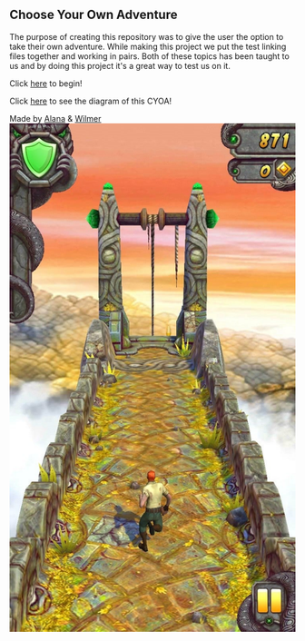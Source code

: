 ## Choose Your Own Adventure

The purpose of creating this repository was to give the user the option to take their own adventure. While making this project we put the test linking files together and working in pairs. Both of these topics has been taught to us and by doing this project it's a great way to test us on it.

Click [here](run.md) to begin!

Click [here](https://docs.google.com/drawings/d/1ciBrzbwkNJ26UTMOrD1zgs4Kxy-peGJZXDB3_mXFsK4/edit?usp=sharing) to see the diagram of this CYOA!

Made by [Alana](https://github.com/AlanananL7377) & [Wilmer](https://github.com/WilmerU7899)
![run](images/temple-run-2.jpg)